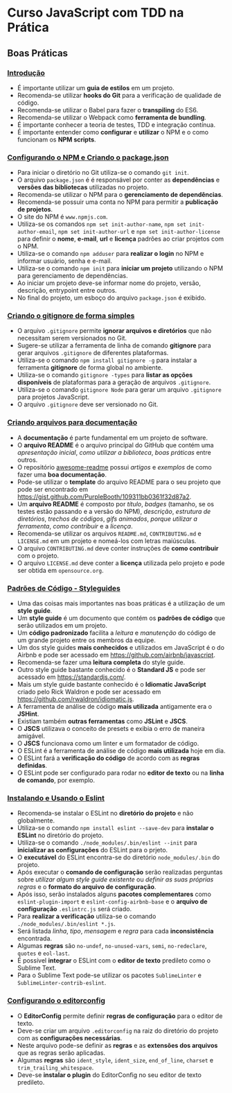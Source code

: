# Curso JavaScript com TDD na Prática

## Boas Práticas

### [Introdução](http://willianjusten.teachable.com/courses/103968/lectures/1573102)

* É importante utilizar um **guia de estilos** em um projeto.
* Recomenda-se utilizar **hooks do Git** para a verificação de qualidade de código.
* Recomenda-se utilizar o Babel para fazer o **transpiling** do ES6.
* Recomenda-se utilizar o Webpack como **ferramenta de bundling**.
* É importante conhecer a teoria de testes, TDD e integração contínua.
* É importante entender como **configurar** e **utilizar** o NPM e o como funcionam os **NPM scripts**.

### [Configurando o NPM e Criando o package.json](http://willianjusten.teachable.com/courses/103968/lectures/1577434)

* Para iniciar o diretório no Git utiliza-se o comando `git init`.
* O arquivo `package.json` é é responsável por conter as **dependências** e **versões das bibliotecas** utilizadas no projeto.
* Recomenda-se utilizar o NPM para o **gerenciamento de dependências**.
* Recomenda-se possuir uma conta no NPM para permitir a **publicação de projetos**.
* O site do NPM é `www.npmjs.com`.
* Utiliza-se os comandos `npm set init-author-name`, `npm set init-author-email`, `npm set init-author-url` e `npm set init-author-license` para definir o **nome**, **e-mail**, **url** e **licença** padrões ao criar projetos com o NPM.
* Utiliza-se o comando `npm adduser` para **realizar o login** no NPM e informar usuário, senha e e-mail.
* Utiliza-se o comando `npm init` para **iniciar um projeto** utilizando o NPM para gerenciamento de dependências.
* Ao iniciar um projeto deve-se informar nome do projeto, versão, descrição, entrypoint entre outros.
* No final do projeto, um esboço do arquivo `package.json` é exibido.

### [Criando o gitignore de forma simples](http://willianjusten.teachable.com/courses/103968/lectures/1577435)

* O arquivo `.gitignore` permite **ignorar arquivos e diretórios** que não necessitam serem versionados no Git.
* Sugere-se utilizar a ferramenta de linha de comando **gitignore** para gerar arquivos `.gitignore` de diferentes plataformas.
* Utiliza-se o comando `npm install gitignore -g` para instalar a ferramenta **gitignore** de forma global no ambiente.
* Utiliza-se o comando `gitignore -types` para **listar as opções disponíveis** de plataformas para a geração de arquivos `.gitignore`.
* Utiliza-se o comando `gitignore Node` para gerar um arquivo `.gitignore` para projetos JavaScript.
* O arquivo `.gitignore` deve ser versionado no Git.

### [Criando arquivos para documentação](http://willianjusten.teachable.com/courses/103968/lectures/1578395)

* A **documentação** é parte fundamental em um projeto de software.
* O **arquivo README** é o arquivo principal do GitHub que contém uma *apresentação inicial*, *como utilizar a biblioteca*, *boas práticas* entre outros.
* O repositório [awesome-readme](https://github.com/matiassingers/awesome-readme) possui *artigos* e *exemplos* de como fazer uma **boa documentação**.
* Pode-se utilizar o **template** do arquivo README para o seu projeto que pode ser encontrado em https://gist.github.com/PurpleBooth/109311bb0361f32d87a2.
* Um **arquivo README** é composto por *título*, *badges* (tamanho, se os testes estão passando e a versão do NPM), *descrição*, *estrutura de diretórios*, *trechos de códigos*, *gifs animados*, *porque utilizar a ferramenta*, *como contribuir* e a *licença*.
* Recomenda-se utilizar os arquivos `README.md`, `CONTRIBUTING.md` e `LICENSE.md` em um projeto e nomeá-los com letras maiúsculas.
* O arquivo `CONTRIBUTING.md` deve conter instruções de **como contribuir** com o projeto.
* O arquivo `LICENSE.md` deve conter a **licença** utilizada pelo projeto e pode ser obtida em `opensource.org`.

### [Padrões de Código - Styleguides](http://willianjusten.teachable.com/courses/103968/lectures/1578417)

* Uma das coisas mais importantes nas boas práticas é a utilização de um **style guide**.
* Um **style guide** é um documento que contém os **padrões de código** que serão utilizados em um projeto.
* Um **código padronizado** facilita a *leitura* e *manutenção* do código de um grande projeto entre os membros da equipe.
* Um dos style guides **mais conhecidos** e utilizados em JavaScript é o do Airbnb e pode ser acessado em https://github.com/airbnb/javascript.
* Recomenda-se fazer uma **leitura completa** do style guide.
* Outro style guide bastante conhecido é o **Standard JS** e pode ser acessado em https://standardjs.com/.
* Mais um style guide bastante conhecido é o **Idiomatic JavaScript** criado pelo Rick Waldron e pode ser acessado em https://github.com/rwaldron/idiomatic.js.
* A ferramenta de análise de código **mais utilizada** antigamente era o **JSHint**.
* Existiam também **outras ferramentas** como **JSLint** e **JSCS**.
* O **JSCS** utilizava o conceito de presets e exibia o erro de maneira amigável.
* O **JSCS** funcionava como um linter e um formatador de código.
* O ESLint é a ferramenta de análise de código **mais utilizada** hoje em dia.
* O ESLint fará a **verificação do código** de acordo com as **regras definidas**.
* O ESLint pode ser configurado para rodar no **editor de texto** ou na **linha de comando**, por exemplo.

### [Instalando e Usando o Eslint](http://willianjusten.teachable.com/courses/103968/lectures/1578420)

* Recomenda-se instalar o ESLint no **diretório do projeto** e não globalmente.
* Utiliza-se o comando `npm install eslint --save-dev` para **instalar o ESLint** no diretório do projeto.
* Utiliza-se o comando `./node_modules/.bin/eslint --init` para **inicializar as configurações** do ESLint para o prjeto.
* O **executável** do ESLint encontra-se do diretório `node_modules/.bin` do projeto.
* Após executar o **comando de configuração** serão realizadas perguntas sobre *utilizar algum style guide existente* ou *definir as suas próprias regras* e o **formato do arquivo de configuração**.
* Após isso, serão instalados alguns **pacotes complementares** como `eslint-plugin-import` e `eslint-config-airbnb-base` e o **arquivo de configuração** `.eslintrc.js` será criado.
* Para **realizar a verificação** utiliza-se o comando `./node_modules/.bin/eslint *.js`.
* Será listada *linha*, *tipo*, *mensagem* e *regra* para cada **inconsistência** encontrada.
* Algumas **regras** são `no-undef`, `no-unused-vars`, `semi`, `no-redeclare`, `quotes` e `eol-last`.
* É possível **integrar** o ESLint com o **editor de texto** predileto como o Sublime Text.
* Para o Sublime Text pode-se utilizar os pacotes `SublimeLinter` e `SublimeLinter-contrib-eslint`.

### [Configurando o editorconfig](http://willianjusten.teachable.com/courses/103968/lectures/1578421)

* O **EditorConfig** permite definir **regras de configuração** para o editor de texto.
* Deve-se criar um arquivo `.editorconfig` na raiz do diretório do projeto com as **configurações necessárias**.
* Neste arquivo pode-se definir as **regras** e as **extensões dos arquivos** que as regras serão aplicadas.
* Algumas **regras** são `ident_style`, `ident_size`, `end_of_line`, `charset` e `trim_trailing_whitespace`.
* Deve-se **instalar o plugin** do EditorConfig no seu editor de texto predileto.

